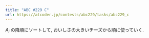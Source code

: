 ```yaml
---
title: "ABC #229 C"
url: https://atcoder.jp/contests/abc229/tasks/abc229_c
---
```

$A_i$ の降順にソートして, おいしさの大きいチーズから順に使っていく.

